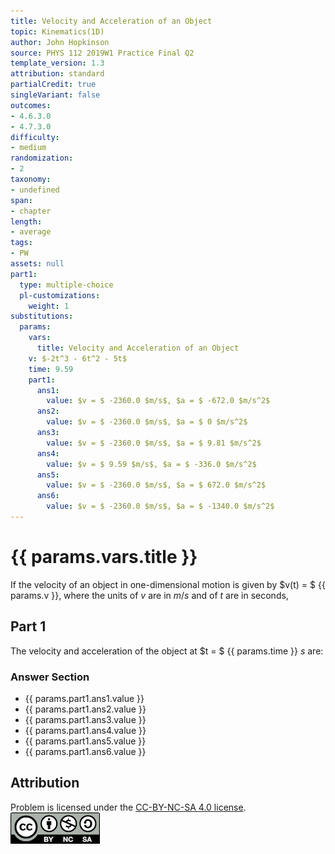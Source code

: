 ```yaml
---
title: Velocity and Acceleration of an Object
topic: Kinematics(1D)
author: John Hopkinson
source: PHYS 112 2019W1 Practice Final Q2
template_version: 1.3
attribution: standard
partialCredit: true
singleVariant: false
outcomes:
- 4.6.3.0
- 4.7.3.0
difficulty:
- medium
randomization:
- 2
taxonomy:
- undefined
span:
- chapter
length:
- average
tags:
- PW
assets: null
part1:
  type: multiple-choice
  pl-customizations:
    weight: 1
substitutions:
  params:
    vars:
      title: Velocity and Acceleration of an Object
    v: $-2t^3 - 6t^2 - 5t$
    time: 9.59
    part1:
      ans1:
        value: $v = $ -2360.0 $m/s$, $a = $ -672.0 $m/s^2$
      ans2:
        value: $v = $ -2360.0 $m/s$, $a = $ 0 $m/s^2$
      ans3:
        value: $v = $ -2360.0 $m/s$, $a = $ 9.81 $m/s^2$
      ans4:
        value: $v = $ 9.59 $m/s$, $a = $ -336.0 $m/s^2$
      ans5:
        value: $v = $ -2360.0 $m/s$, $a = $ 672.0 $m/s^2$
      ans6:
        value: $v = $ -2360.0 $m/s$, $a = $ -1340.0 $m/s^2$
---
```

# {{ params.vars.title }}
If the velocity of an object in one-dimensional motion is given by $v(t) = $ {{ params.v }}, where the units of $v$ are in $m/s$ and of $t$ are in seconds,

## Part 1

The velocity and acceleration of the object at $t = $ {{ params.time }} $s$ are:

### Answer Section

- {{ params.part1.ans1.value }}
- {{ params.part1.ans2.value }}
- {{ params.part1.ans3.value }}
- {{ params.part1.ans4.value }}
- {{ params.part1.ans5.value }}
- {{ params.part1.ans6.value }}

## Attribution

Problem is licensed under the [CC-BY-NC-SA 4.0 license](https://creativecommons.org/licenses/by-nc-sa/4.0/).<br> ![The Creative Commons 4.0 license requiring attribution-BY, non-commercial-NC, and share-alike-SA license.](https://raw.githubusercontent.com/firasm/bits/master/by-nc-sa.png)